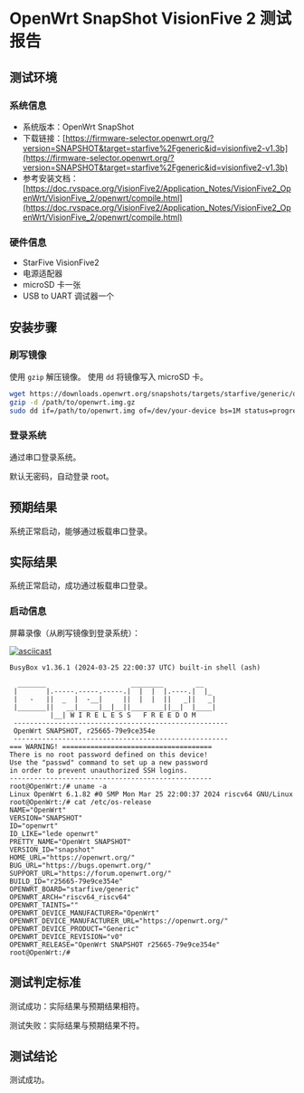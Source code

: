 # OpenWrt SnapShot VisionFive 2 测试报告

## 测试环境

### 系统信息

- 系统版本：OpenWrt SnapShot
- 下载链接：[https://firmware-selector.openwrt.org/?version=SNAPSHOT&target=starfive%2Fgeneric&id=visionfive2-v1.3b](https://firmware-selector.openwrt.org/?version=SNAPSHOT&target=starfive%2Fgeneric&id=visionfive2-v1.3b)
- 参考安装文档：[https://doc.rvspace.org/VisionFive2/Application_Notes/VisionFive2_OpenWrt/VisionFive_2/openwrt/compile.html](https://doc.rvspace.org/VisionFive2/Application_Notes/VisionFive2_OpenWrt/VisionFive_2/openwrt/compile.html)

### 硬件信息

- StarFive VisionFive2
- 电源适配器
- microSD 卡一张
- USB to UART 调试器一个

## 安装步骤

### 刷写镜像

使用 `gzip` 解压镜像。
使用 `dd` 将镜像写入 microSD 卡。

```bash
wget https://downloads.openwrt.org/snapshots/targets/starfive/generic/openwrt-starfive-generic-visionfive2-v1.3b-ext4-sdcard.img.gz
gzip -d /path/to/openwrt.img.gz
sudo dd if=/path/to/openwrt.img of=/dev/your-device bs=1M status=progress
```

### 登录系统

通过串口登录系统。

默认无密码，自动登录 root。

## 预期结果

系统正常启动，能够通过板载串口登录。

## 实际结果

系统正常启动，成功通过板载串口登录。

### 启动信息

屏幕录像（从刷写镜像到登录系统）：

[![asciicast](https://asciinema.org/a/cNB8FumIO4mB00Ppi1OoMCFyq.svg)](https://asciinema.org/a/cNB8FumIO4mB00Ppi1OoMCFyq)

```log
BusyBox v1.36.1 (2024-03-25 22:00:37 UTC) built-in shell (ash)

  _______                     ________        __
 |       |.-----.-----.-----.|  |  |  |.----.|  |_
 |   -   ||  _  |  -__|     ||  |  |  ||   _||   _|
 |_______||   __|_____|__|__||________||__|  |____|
          |__| W I R E L E S S   F R E E D O M
 -----------------------------------------------------
 OpenWrt SNAPSHOT, r25665-79e9ce354e
 -----------------------------------------------------
=== WARNING! =====================================
There is no root password defined on this device!
Use the "passwd" command to set up a new password
in order to prevent unauthorized SSH logins.
--------------------------------------------------
root@OpenWrt:/# uname -a
Linux OpenWrt 6.1.82 #0 SMP Mon Mar 25 22:00:37 2024 riscv64 GNU/Linux
root@OpenWrt:/# cat /etc/os-release 
NAME="OpenWrt"
VERSION="SNAPSHOT"
ID="openwrt"
ID_LIKE="lede openwrt"
PRETTY_NAME="OpenWrt SNAPSHOT"
VERSION_ID="snapshot"
HOME_URL="https://openwrt.org/"
BUG_URL="https://bugs.openwrt.org/"
SUPPORT_URL="https://forum.openwrt.org/"
BUILD_ID="r25665-79e9ce354e"
OPENWRT_BOARD="starfive/generic"
OPENWRT_ARCH="riscv64_riscv64"
OPENWRT_TAINTS=""
OPENWRT_DEVICE_MANUFACTURER="OpenWrt"
OPENWRT_DEVICE_MANUFACTURER_URL="https://openwrt.org/"
OPENWRT_DEVICE_PRODUCT="Generic"
OPENWRT_DEVICE_REVISION="v0"
OPENWRT_RELEASE="OpenWrt SNAPSHOT r25665-79e9ce354e"
root@OpenWrt:/# 
```

## 测试判定标准

测试成功：实际结果与预期结果相符。

测试失败：实际结果与预期结果不符。

## 测试结论

测试成功。